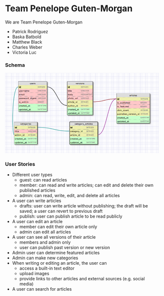 # Team Penelope Guten-Morgan

We are Team Penelope Guten-Morgan

- Patrick Rodriguez
- Baska Batbold
- Matthew Black
- Charles Weber
- Victoria Luc

### Schema

![Schema](schema_updated.png)

### User Stories

- Different user types
	- guest: can read articles
	- member: can read and write articles; can edit and delete their own published articles
	- admin: can read, write, edit, and delete all articles
- A user can write articles
	- drafts: user can write article without publishing; the draft will be saved; a user can revert to previous draft
	- publish: user can publish article to be read publicly
- A user can edit an article
	- member can edit their own article only
	- admin can edit all articles
- A user can see all versions of their article
	- members and admin only
	- user can publish past version or new version
- Admin user can determine featured articles
- Admin can make new categories
- When writing or editing an article, the user can
	- access a built-in text editor
	- upload images
	- provide links to other articles and external sources (e.g. social media)
- A user can search for articles

